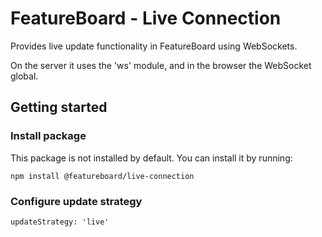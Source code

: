 # FeatureBoard - Live Connection

Provides live update functionality in FeatureBoard using WebSockets.

On the server it uses the 'ws' module, and in the browser the WebSocket global.

## Getting started

### Install package

This package is not installed by default. You can install it by running:

`npm install @featureboard/live-connection`

### Configure update strategy

`updateStrategy: 'live'`
